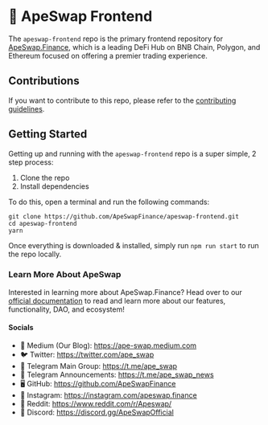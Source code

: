 # 🍌 ApeSwap Frontend

The `apeswap-frontend` repo is the primary frontend repository for [ApeSwap.Finance](https://apeswap.finance), which is a leading DeFi Hub on BNB Chain, Polygon, and Ethereum focused on offering a premier trading experience.

## Contributions

If you want to contribute to this repo, please refer to the [contributing guidelines](./CONTRIBUTING.md).

## Getting Started

Getting up and running with the `apeswap-frontend` repo is a super simple, 2 step process:

1. Clone the repo
2. Install dependencies

To do this, open a terminal and run the following commands:

```
git clone https://github.com/ApeSwapFinance/apeswap-frontend.git
cd apeswap-frontend
yarn
```

Once everything is downloaded & installed, simply run `npm run start` to run the repo locally.

### Learn More About ApeSwap

Interested in learning more about ApeSwap.Finance? Head over to our [official documentation](https://apeswap.gitbook.io/apeswap-finance/welcome/master) to read and learn more about our features, functionality, DAO, and ecosystem!

#### Socials

- 📰 Medium (Our Blog): https://ape-swap.medium.com
- 🐦 Twitter: https://twitter.com/ape_swap
- 💬 Telegram Main Group: https://t.me/ape_swap
- 💬 Telegram Announcements: https://t.me/ape_swap_news
- 🖥 GitHub: https://github.com/ApeSwapFinance
- 🤳 Instagram: https://instagram.com/apeswap.finance
- 🤩 Reddit: https://www.reddit.com/r/Apeswap/
- 👾 Discord: https://discord.gg/ApeSwapOfficial
